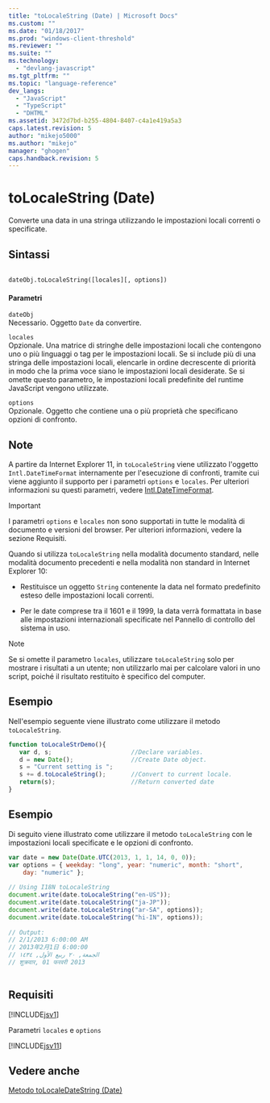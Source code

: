 ```yaml
---
title: "toLocaleString (Date) | Microsoft Docs"
ms.custom: ""
ms.date: "01/18/2017"
ms.prod: "windows-client-threshold"
ms.reviewer: ""
ms.suite: ""
ms.technology: 
  - "devlang-javascript"
ms.tgt_pltfrm: ""
ms.topic: "language-reference"
dev_langs: 
  - "JavaScript"
  - "TypeScript"
  - "DHTML"
ms.assetid: 3472d7bd-b255-4804-8407-c4a1e419a5a3
caps.latest.revision: 5
author: "mikejo5000"
ms.author: "mikejo"
manager: "ghogen"
caps.handback.revision: 5
---
```

# toLocaleString (Date)
Converte una data in una stringa utilizzando le impostazioni locali correnti o specificate.  
  
## Sintassi  
  
```  
  
dateObj.toLocaleString([locales][, options])   
```  
  
#### Parametri  
 `dateObj`  
 Necessario.  Oggetto `Date` da convertire.  
  
 `locales`  
 Opzionale.  Una matrice di stringhe delle impostazioni locali che contengono uno o più linguaggi o tag per le impostazioni locali.  Se si include più di una stringa delle impostazioni locali, elencarle in ordine decrescente di priorità in modo che la prima voce siano le impostazioni locali desiderate.  Se si omette questo parametro, le impostazioni locali predefinite del runtime JavaScript vengono utilizzate.  
  
 `options`  
 Opzionale.  Oggetto che contiene una o più proprietà che specificano opzioni di confronto.  
  
## Note  
 A partire da Internet Explorer 11, in `toLocaleString` viene utilizzato l'oggetto `Intl.DateTimeFormat` internamente per l'esecuzione di confronti, tramite cui viene aggiunto il supporto per i parametri `options` e `locales`.  Per ulteriori informazioni su questi parametri, vedere [Intl.DateTimeFormat](../../javascript/reference/intl-datetimeformat-object-javascript.md).  
  
> [!IMPORTANT]
>  I parametri `options` e `locales` non sono supportati in tutte le modalità di documento e versioni del browser.  Per ulteriori informazioni, vedere la sezione Requisiti.  
  
 Quando si utilizza `toLocaleString` nella modalità documento standard, nelle modalità documento precedenti e nella modalità non standard in Internet Explorer 10:  
  
-   Restituisce un oggetto `String` contenente la data nel formato predefinito esteso delle impostazioni locali correnti.  
  
-   Per le date comprese tra il 1601 e il 1999, la data verrà formattata in base alle impostazioni internazionali specificate nel Pannello di controllo del sistema in uso.  
  
> [!NOTE]
>  Se si omette il parametro `locales`, utilizzare `toLocaleString` solo per mostrare i risultati a un utente; non utilizzarlo mai per calcolare valori in uno script, poiché il risultato restituito è specifico del computer.  
  
## Esempio  
 Nell'esempio seguente viene illustrato come utilizzare il metodo `toLocaleString`.  
  
```javascript  
function toLocaleStrDemo(){     
   var d, s;                      //Declare variables.  
   d = new Date();                //Create Date object.  
   s = "Current setting is ";  
   s += d.toLocaleString();       //Convert to current locale.  
   return(s);                     //Return converted date  
}  
```  
  
## Esempio  
 Di seguito viene illustrato come utilizzare il metodo `toLocaleString` con le impostazioni locali specificate e le opzioni di confronto.  
  
```javascript  
var date = new Date(Date.UTC(2013, 1, 1, 14, 0, 0));  
var options = { weekday: "long", year: "numeric", month: "short",  
    day: "numeric" };  
  
// Using I18N toLocaleString  
document.write(date.toLocaleString("en-US"));  
document.write(date.toLocaleString("ja-JP"));  
document.write(date.toLocaleString("ar-SA", options));  
document.write(date.toLocaleString("hi-IN", options));  
  
// Output:  
// ‎2‎/‎1‎/‎2013‎ ‎6‎:‎00‎:‎00‎ ‎AM  
// ‎2013‎年‎2‎月‎1‎日‎ ‎6‎:‎00‎:‎00  
// ‏الجمعة‏, ‏٢٠‏ ‏ربيع الأول‏, ‏١٤٣٤  
// ‎शुक्रवार‎, ‎01‎ ‎फरवरी‎ ‎2013  
  
```  
  
## Requisiti  
 [!INCLUDE[jsv1](../../javascript/misc/includes/jsv1-md.md)]  
  
 Parametri `locales` e `options`  
  
 [!INCLUDE[jsv11](../../javascript/reference/includes/jsv11-md.md)]  
  
## Vedere anche  
 [Metodo toLocaleDateString \(Date\)](../../javascript/reference/tolocaledatestring-method-date-javascript.md)